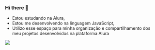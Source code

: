 ### Hi there 👋

- Estou estudando na Alura, 
- Estou me desenvolvendo na linguagem JavaScript, 
- Utilizo esse espaço para minha organização e compartilhamento dos meu projetos desenvolvidos na plataforma Alura

![](https://media.tenor.com/D55R-SuFKGgAAAAM/kids-goku-peace.gif)

<!--
**Feggz/Feggz** is a ✨ _special_ ✨ repository because its `README.md` (this file) appears on your GitHub profile.


 
